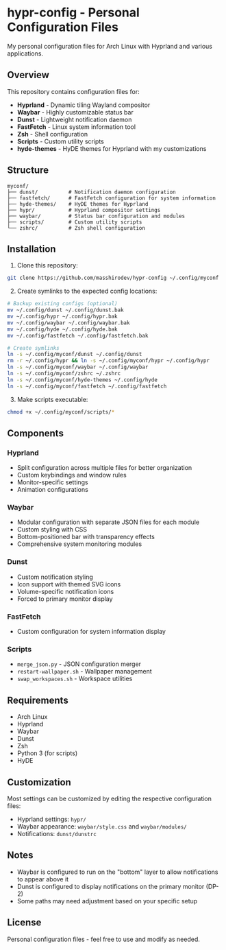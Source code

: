 # hypr-config - Personal Configuration Files

My personal configuration files for Arch Linux with Hyprland and various applications.

## Overview

This repository contains configuration files for:
- **Hyprland** - Dynamic tiling Wayland compositor
- **Waybar** - Highly customizable status bar
- **Dunst** - Lightweight notification daemon
- **FastFetch** - Linux system information tool
- **Zsh** - Shell configuration
- **Scripts** - Custom utility scripts
- **hyde-themes** - HyDE themes for Hyprland with my customizations

## Structure

```
myconf/
├── dunst/          # Notification daemon configuration
├── fastfetch/      # FastFetch configuration for system information
├── hyde-themes/    # HyDE themes for Hyprland
├── hypr/           # Hyprland compositor settings
├── waybar/         # Status bar configuration and modules
├── scripts/        # Custom utility scripts
└── zshrc/          # Zsh shell configuration
```

## Installation

1. Clone this repository:
```bash
git clone https://github.com/masshirodev/hypr-config ~/.config/myconf
```

2. Create symlinks to the expected config locations:
```bash
# Backup existing configs (optional)
mv ~/.config/dunst ~/.config/dunst.bak
mv ~/.config/hypr ~/.config/hypr.bak
mv ~/.config/waybar ~/.config/waybar.bak
mv ~/.config/hyde ~/.config/hyde.bak
mv ~/.config/fastfetch ~/.config/fastfetch.bak

# Create symlinks
ln -s ~/.config/myconf/dunst ~/.config/dunst
rm -r ~/.config/hypr && ln -s ~/.config/myconf/hypr ~/.config/hypr
ln -s ~/.config/myconf/waybar ~/.config/waybar
ln -s ~/.config/myconf/zshrc ~/.zshrc
ln -s ~/.config/myconf/hyde-themes ~/.config/hyde
ln -s ~/.config/myconf/fastfetch ~/.config/fastfetch
```

3. Make scripts executable:
```bash
chmod +x ~/.config/myconf/scripts/*
```

## Components

### Hyprland
- Split configuration across multiple files for better organization
- Custom keybindings and window rules
- Monitor-specific settings
- Animation configurations

### Waybar
- Modular configuration with separate JSON files for each module
- Custom styling with CSS
- Bottom-positioned bar with transparency effects
- Comprehensive system monitoring modules

### Dunst
- Custom notification styling
- Icon support with themed SVG icons
- Volume-specific notification icons
- Forced to primary monitor display

### FastFetch
- Custom configuration for system information display

### Scripts
- `merge_json.py` - JSON configuration merger
- `restart-wallpaper.sh` - Wallpaper management
- `swap_workspaces.sh` - Workspace utilities

## Requirements

- Arch Linux
- Hyprland
- Waybar
- Dunst
- Zsh
- Python 3 (for scripts)
- HyDE

## Customization

Most settings can be customized by editing the respective configuration files:
- Hyprland settings: `hypr/`
- Waybar appearance: `waybar/style.css` and `waybar/modules/`
- Notifications: `dunst/dunstrc`

## Notes

- Waybar is configured to run on the "bottom" layer to allow notifications to appear above it
- Dunst is configured to display notifications on the primary monitor (DP-2)
- Some paths may need adjustment based on your specific setup

## License

Personal configuration files - feel free to use and modify as needed.
